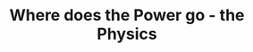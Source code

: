 ---
category: hardware-design
title: "Where does the Power go - the Physics"
description: "To discuss energy efficiency we have to go down to the smallest building blocks - transistors. We explain the physics of CMOS components and thereby discover where most power is consumed."
questions:
  - What is a transistor, how is it made what are its properties? What are CMOS components, why do we care and what are their characteristics?
  - How do single transistors form logical units and what does the physical layout of a typical CMOS component, e.g., a NAND gate, look like?
  - In which ways is power dissipated in CMOS components? Roughly, what are the key drivers of power dissipation and can we model that mathematically?
  - What is subthreshold and gate leakage?
  - What architectural techniques exist to reduce leakages?
literature:
  - Computer-Architecture-Techniques-For-Power-Efficiency|Ch. 1 and 5
  - Power-efficient-System-Design|Ch. 1 and 2
  - Low-Power-CMOS-Circuits|Ch. 1 and 3
scheduled: 2016-08-18 09:00:00
---
